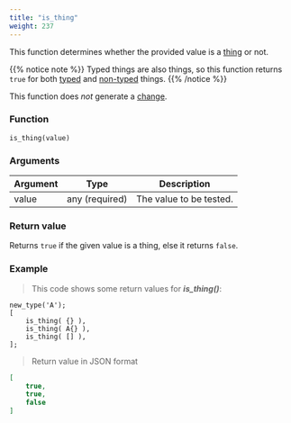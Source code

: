 ```yaml
---
title: "is_thing"
weight: 237
---
```


This function determines whether the provided value is a [thing](../../data-types/thing) or not.

{{% notice note %}}
Typed things are also things, so this function returns `true` for both [typed](../../overview/type) and [non-typed](../../data-types/thing) things.
{{% /notice %}}

This function does *not* generate a [change](../../overview/changes).

### Function

`is_thing(value)`

### Arguments

Argument | Type | Description
-------- | ---- | -----------
value | any (required) | The value to be tested.

### Return value

Returns `true` if the given value is a thing, else it returns `false`.

### Example

> This code shows some return values for ***is_thing()***:

```thingsdb,json_response
new_type('A');
[
    is_thing( {} ),
    is_thing( A{} ),
    is_thing( [] ),
];
```

> Return value in JSON format

```json
[
    true,
    true,
    false
]
```
